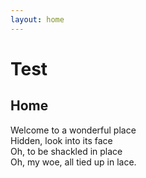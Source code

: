 ```yaml
---
layout: home
---
```


# Test

## Home

Welcome to a wonderful place  
Hidden, look into its face  
Oh, to be shackled in place  
Oh, my woe, all tied up in lace.
